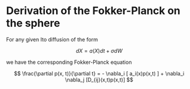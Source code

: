 # Derivation of the Fokker-Planck on the sphere

For any given Ito diffusion of the form

$$
d X = a(X) dt + \sigma dW
$$

we have the corresponding Fokker-Planck equation

$$
\frac{\partial p(x, t)}{\partial t} = - \nabla_i [ a_i(x)p(x,t) ] + \nabla_i \nabla_j [D_{ij}(x,t)p(x,t)]
$$
<!--stackedit_data:
eyJoaXN0b3J5IjpbMzIxOTIyMjE4XX0=
-->